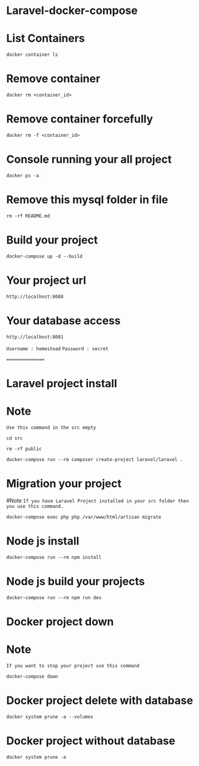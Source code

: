 # Laravel-docker-compose

# List Containers

`docker container ls`

# Remove container

`docker rm <container_id>`

# Remove container forcefully

`docker rm -f <container_id>`


# Console running your all project

`docker ps -a`

# Remove this mysql folder in file

`rm -rf README.md`


# Build your project

`docker-compose up -d --build`

# Your project url

`http://localhost:8088`

# Your database access

`http://localhost:8081`

`Username : homestead`
`Password : secret`

``==============``

# Laravel project install

# Note

```Use this command in the src empty```

`cd src` 

`rm -rf public`

`docker-compose run --rm composer create-project laravel/laravel .`

# Migration your project

#Note
```If you have Laravel Project installed in your src folder then you use this command.```

`docker-compose exec php php /var/www/html/artisan migrate`

# Node js install

`docker-compose run --rm npm install`

# Node js build your projects

`docker-compose run --rm npm run dev`

# Docker project down 

# Note 

``If you want to stop your project use this command``

`docker-compose down`

# Docker project delete with database

`docker system prune -a --volumes`

# Docker project without database

`docker system prune -a`

